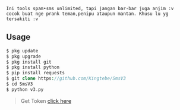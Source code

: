 ```
Ini tools spam•sms unlimited, tapi jangan bar-bar juga anjim :v
cocok buat nge prank teman,penipu ataupun mantan. Khusu lu yg tersakiti :v
```
## Usage
```php
$ pkg update
$ pkg upgrade
$ pkg install git
$ pkg install python
$ pip install requests
$ git clone https://github.com/Kingtebe/SmsV3
$ cd SmsV3
$ python v3.py
```
>Get Token [click here](https://cutt.ly/OkJdBhe)
